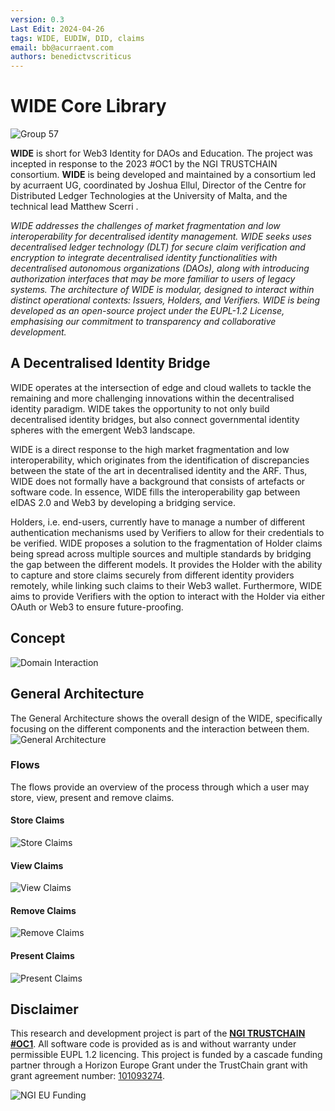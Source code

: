 ```yaml
---
version: 0.3
Last Edit: 2024-04-26
tags: WIDE, EUDIW, DID, claims
email: bb@acurraent.com
authors: benedictvscriticus
---
```

# WIDE Core Library
![Group 57](https://github.com/Consortium-WIDE/wide-core/assets/104435781/b842c1f0-aa37-4079-9500-425732f286d3)

**WIDE** is short for Web3 Identity for DAOs and Education. The project was incepted in response to the 2023 #OC1 by the NGI TRUSTCHAIN consortium. **WIDE** is being developed and maintained by a consortium led by acurraent UG, coordinated by Joshua Ellul, Director of the Centre for Distributed Ledger Technologies at the University of Malta, and the technical lead Matthew Scerri .

*WIDE addresses the challenges of market fragmentation and low interoperability for decentralised identity management. WIDE seeks uses decentralised ledger technology (DLT) for secure claim verification and encryption to integrate decentralised identity functionalities with decentralised autonomous organizations (DAOs), along with introducing authorization interfaces that may be more familiar to users of legacy systems. The architecture of WIDE is modular, designed to interact within distinct operational contexts: Issuers, Holders, and Verifiers. WIDE is being developed as an open-source project under the EUPL-1.2 License, emphasising our commitment to transparency and collaborative development.*

## A Decentralised Identity Bridge

WIDE operates at the intersection of edge and cloud wallets to tackle the remaining and more challenging innovations within the decentralised identity paradigm. WIDE takes the opportunity to not only build decentralised identity bridges, but also connect governmental identity spheres with the emergent Web3 landscape.

WIDE is a direct response to the high market fragmentation and low interoperability, which originates from the identification of discrepancies between the state of the art in decentralised identity and the ARF. Thus, WIDE does not formally have a background that consists of artefacts or software code. In essence, WIDE fills the interoperability gap between eIDAS 2.0 and Web3 by developing a bridging service.

Holders, i.e. end-users, currently have to manage a number of different authentication mechanisms used by Verifiers to allow for their credentials to be verified. WIDE proposes a solution to the fragmentation of Holder claims being spread across multiple sources and multiple standards by bridging the gap between the different models. It provides the Holder with the ability to capture and store claims securely from different identity providers remotely, while linking such claims to their Web3 wallet. Furthermore, WIDE aims to provide Verifiers with the option to interact with the Holder via either OAuth or Web3 to ensure future-proofing.

## Concept

![Domain Interaction](diagrams/WIDE_DomainInteractionTech.png)


## General Architecture
The General Architecture shows the overall design of the WIDE, specifically focusing on the different components and the interaction between them.
![General Architecture](diagrams/ID_Bridge_architecture.svg)

### Flows
The flows provide an overview of the process through which a user may store, view, present and remove claims.

#### Store Claims
![Store Claims](diagrams/WIDE_Activity_Diagram-StoreClaims.drawio.png)

#### View Claims
![View Claims](diagrams/WIDE_Activity_Diagram-ViewClaims.drawio.png)

#### Remove Claims
![Remove Claims](diagrams/WIDE_Activity_Diagram-RemoveClaims.drawio.png)

#### Present Claims
![Present Claims](diagrams/WIDE_Activity_Diagram-PresentClaims.drawio.png)


## Disclaimer

This research and development project is part of the **[NGI TRUSTCHAIN #OC1](https://trustchain.ngi.eu/wide/)**. All software code is provided as is and without warranty under permissible EUPL 1.2 licencing. This project is funded by a cascade funding partner through a Horizon Europe Grant under the TrustChain grant with grant agreement number: [101093274](https://doi.org/10.3030/101093274).

![NGI EU Funding](resources/Funded_by_NGI_TC_EU.svg)

